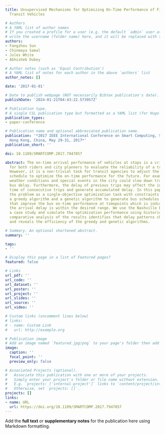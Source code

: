 ```yaml
---
title: Unsupervised Mechanisms for Optimizing On-Time Performance of Fixed Schedule
  Transit Vehicles

# Authors
# A YAML list of author names
# If you created a profile for a user (e.g. the default `admin` user at `content/authors/admin/`), 
# write the username (folder name) here, and it will be replaced with their full name and linked to their profile.
authors:
- Fangzhou Sun
- Chinmaya Samal
- Jules White
- Abhishek Dubey

# Author notes (such as 'Equal Contribution')
# A YAML list of notes for each author in the above `authors` list
author_notes: []

date: '2017-01-01'

# Date to publish webpage (NOT necessarily Bibtex publication's date).
publishDate: '2024-01-21T04:43:22.573957Z'

# Publication type.
# A single CSL publication type but formatted as a YAML list (for Hugo requirements).
publication_types:
- paper-conference

# Publication name and optional abbreviated publication name.
publication: '*2017 IEEE International Conference on Smart Computing, SMARTCOMP 2017,
  Hong Kong, China, May 29-31, 2017*'
publication_short: ''

doi: 10.1109/SMARTCOMP.2017.7947057

abstract: The on-time arrival performance of vehicles at stops is a critical metric
  for both riders and city planners to evaluate the reliability of a transit system.
  However, it is a non-trivial task for transit agencies to adjust the existing bus
  schedule to optimize the on-time performance for the future. For example, severe
  weather conditions and special events in the city could slow down traffic and cause
  bus delay. Furthermore, the delay of previous trips may affect the initial departure
  time of consecutive trips and generate accumulated delay. In this paper, we formulate
  the problem as a single-objective optimization task with constraints and propose
  a greedy algorithm and a genetic algorithm to generate bus schedules at timepoints
  that improve the bus on-time performance at timepoints which is indicated by whether
  the arrival delay is within the desired range. We use the Nashville bus system as
  a case study and simulate the optimization performance using historical data. The
  comparative analysis of the results identifies that delay patterns change over time
  and reveals the efficiency of the greedy and genetic algorithms.

# Summary. An optional shortened abstract.
summary: ''

tags:
- ''

# Display this page in a list of Featured pages?
featured: false

# Links
url_pdf: ''
url_code: ''
url_dataset: ''
url_poster: ''
url_project: ''
url_slides: ''
url_source: ''
url_video: ''

# Custom links (uncomment lines below)
# links:
# - name: Custom Link
#   url: http://example.org

# Publication image
# Add an image named `featured.jpg/png` to your page's folder then add a caption below.
image:
  caption: ''
  focal_point: ''
  preview_only: false

# Associated Projects (optional).
#   Associate this publication with one or more of your projects.
#   Simply enter your project's folder or file name without extension.
#   E.g. `projects: ['internal-project']` links to `content/project/internal-project/index.md`.
#   Otherwise, set `projects: []`.
projects: []
links:
- name: URL
  url: https://doi.org/10.1109/SMARTCOMP.2017.7947057
---
```


Add the **full text** or **supplementary notes** for the publication here using Markdown formatting.
